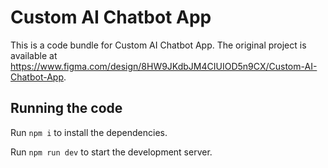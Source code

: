 
  # Custom AI Chatbot App

  This is a code bundle for Custom AI Chatbot App. The original project is available at https://www.figma.com/design/8HW9JKdbJM4CIUIOD5n9CX/Custom-AI-Chatbot-App.

  ## Running the code

  Run `npm i` to install the dependencies.

  Run `npm run dev` to start the development server.
  